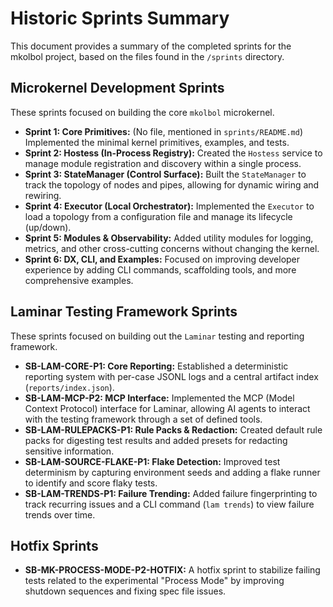 # Historic Sprints Summary

This document provides a summary of the completed sprints for the mkolbol project, based on the files found in the `/sprints` directory.

## Microkernel Development Sprints

These sprints focused on building the core `mkolbol` microkernel.

- **Sprint 1: Core Primitives:** (No file, mentioned in `sprints/README.md`) Implemented the minimal kernel primitives, examples, and tests.
- **Sprint 2: Hostess (In-Process Registry):** Created the `Hostess` service to manage module registration and discovery within a single process.
- **Sprint 3: StateManager (Control Surface):** Built the `StateManager` to track the topology of nodes and pipes, allowing for dynamic wiring and rewiring.
- **Sprint 4: Executor (Local Orchestrator):** Implemented the `Executor` to load a topology from a configuration file and manage its lifecycle (up/down).
- **Sprint 5: Modules & Observability:** Added utility modules for logging, metrics, and other cross-cutting concerns without changing the kernel.
- **Sprint 6: DX, CLI, and Examples:** Focused on improving developer experience by adding CLI commands, scaffolding tools, and more comprehensive examples.

## Laminar Testing Framework Sprints

These sprints focused on building out the `Laminar` testing and reporting framework.

- **SB-LAM-CORE-P1: Core Reporting:** Established a deterministic reporting system with per-case JSONL logs and a central artifact index (`reports/index.json`).
- **SB-LAM-MCP-P2: MCP Interface:** Implemented the MCP (Model Context Protocol) interface for Laminar, allowing AI agents to interact with the testing framework through a set of defined tools.
- **SB-LAM-RULEPACKS-P1: Rule Packs & Redaction:** Created default rule packs for digesting test results and added presets for redacting sensitive information.
- **SB-LAM-SOURCE-FLAKE-P1: Flake Detection:** Improved test determinism by capturing environment seeds and adding a flake runner to identify and score flaky tests.
- **SB-LAM-TRENDS-P1: Failure Trending:** Added failure fingerprinting to track recurring issues and a CLI command (`lam trends`) to view failure trends over time.

## Hotfix Sprints

- **SB-MK-PROCESS-MODE-P2-HOTFIX:** A hotfix sprint to stabilize failing tests related to the experimental "Process Mode" by improving shutdown sequences and fixing spec file issues.
